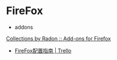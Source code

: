 # FireFox

- addons
 
[Collections by Radon :: Add-ons for Firefox](https://addons.mozilla.org/en-US/firefox/collections/Radon/)

- [FireFox配置指南 | Trello](https://trello.com/b/RtjA5GPz/firefox)
